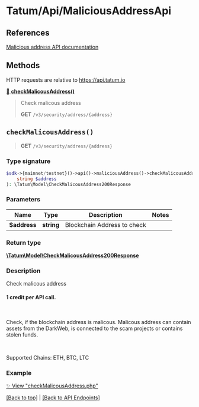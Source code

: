 # Tatum/Api/MaliciousAddressApi

## References

[Malicious address API documentation](https://apidoc.tatum.io/tag/Malicious-address/)

## Methods

HTTP requests are relative to https://api.tatum.io

[🔹 **checkMalicousAddress()**](#checkmalicousaddress) 

> Check malicous address
> 
> **GET** `/v3/security/address/{address}`



## `checkMalicousAddress()`

> **GET** `/v3/security/address/{address}`

### Type signature

```php
$sdk->{mainnet/testnet}()->api()->maliciousAddress()->checkMalicousAddress(
    string $address
): \Tatum\Model\CheckMalicousAddress200Response
```

### Parameters

Name | Type | Description  | Notes
------------- | ------------- | ------------- | -------------
 **$address** | **string**  | Blockchain Address to check |

### Return type

[**\Tatum\Model\CheckMalicousAddress200Response**](../Model/CheckMalicousAddress200Response.md)

### Description

Check malicous address

<h4>1 credit per API call.</h4><br/> <p>Check, if the blockchain address is malicous. Malicous address can contain assets from the DarkWeb, is connected to the scam projects or contains stolen funds.</p><br/> <p>Supported Chains: ETH, BTC, LTC</p>

### Example

[✨ View "checkMalicousAddress.php"](https://github.com/tatumio/tatum-php/blob/master/examples/Api/MaliciousAddressApi/checkMalicousAddress.php)

[[Back to top]](#) | [[Back to API Endpoints]](../index.md#api-endpoints)
